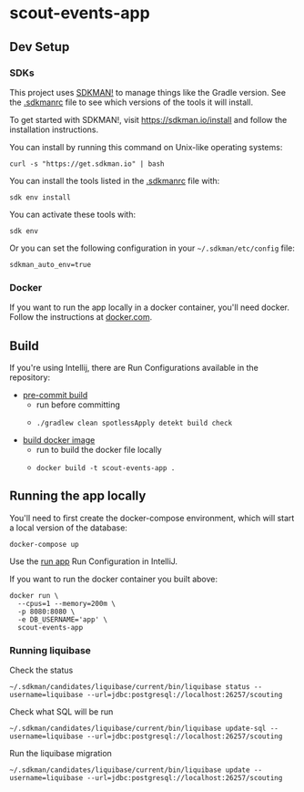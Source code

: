 # scout-events-app

## Dev Setup

### SDKs

This project uses [SDKMAN!](https://sdkman.io/) to manage things like the Gradle version.
See the [.sdkmanrc](.sdkmanrc) file to see which versions of the tools it will install.

To get started with SDKMAN!, visit https://sdkman.io/install and follow the installation instructions.

You can install by running this command on Unix-like operating systems:

```shell
curl -s "https://get.sdkman.io" | bash
```

You can install the tools listed in the [.sdkmanrc](.sdkmanrc) file with:

```shell
sdk env install
```

You can activate these tools with:

```shell
sdk env
```

Or you can set the following configuration in your `~/.sdkman/etc/config` file:

```text
sdkman_auto_env=true
```

### Docker

If you want to run the app locally in a docker container, you'll need docker. Follow the instructions
at [docker.com](https://docs.docker.com/get-docker/).

## Build

If you're using Intellij, there are Run Configurations available in the repository:

- [pre-commit build](.idea/runConfigurations/pre_commit_build.xml)
  - run before committing
  - ```shell
    ./gradlew clean spotlessApply detekt build check
    ```
- [build docker image](.idea/runConfigurations/build_docker_image.xml)
  - run to build the docker file locally
  - ```shell
    docker build -t scout-events-app .
    ```

## Running the app locally

You'll need to first create the docker-compose environment, which will start a local version of the database:

```shell
docker-compose up
```

Use the [run app](.idea/runConfigurations/run_app.xml) Run Configuration in IntelliJ.

If you want to run the docker container you built above:

```shell
docker run \
  --cpus=1 --memory=200m \
  -p 8080:8080 \
  -e DB_USERNAME='app' \
  scout-events-app
```

### Running liquibase

Check the status

```shell
~/.sdkman/candidates/liquibase/current/bin/liquibase status --username=liquibase --url=jdbc:postgresql://localhost:26257/scouting
```

Check what SQL will be run

```shell
~/.sdkman/candidates/liquibase/current/bin/liquibase update-sql --username=liquibase --url=jdbc:postgresql://localhost:26257/scouting
```

Run the liquibase migration

```shell
~/.sdkman/candidates/liquibase/current/bin/liquibase update --username=liquibase --url=jdbc:postgresql://localhost:26257/scouting
```
